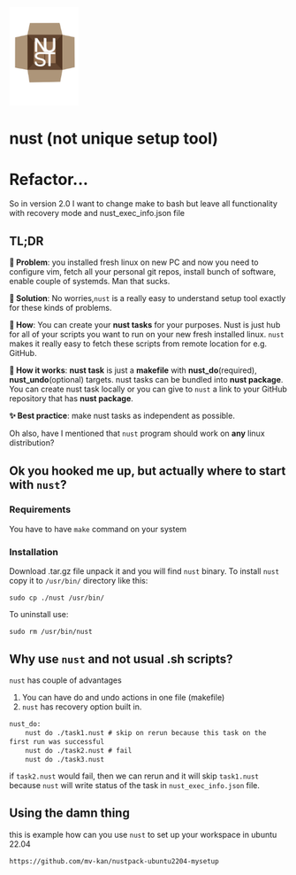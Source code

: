 <img src="./static/NUST.svg"  width="25%"/>

# nust (not unique setup tool)

# Refactor...

So in version 2.0 I want to change make to bash but leave all functionality with recovery mode and nust_exec_info.json file

## TL;DR

**🚩 Problem**: you installed fresh linux on new PC and now you need to configure vim, fetch all your personal git repos, install bunch of software, enable couple of systemds. Man that sucks. 

**🎯 Solution**: No worries,`nust` is a really easy to understand setup tool exactly for these kinds of problems.

**🧐 How**: You can create your **nust tasks** for your purposes. Nust is just hub for all of your scripts you want to run on your new fresh installed linux. `nust` makes it really easy to fetch these scripts from remote location for e.g. GitHub. 

**🤔 How it works**: **nust task** is just a **makefile** with **nust_do**(required), **nust_undo**(optional) targets. nust tasks can be bundled into **nust package**. You can create nust task locally or you can give to `nust` a link to your GitHub repository that has **nust package**. 

**✨ Best practice**: make nust tasks as independent as possible. 

Oh also, have I mentioned that `nust` program should work on **any** linux distribution? 

## Ok you hooked me up, but actually where to start with `nust`? 

### Requirements

You have to have `make` command on your system

### Installation

Download .tar.gz file unpack it and you will find `nust` binary. To install `nust` copy it to `/usr/bin/` directory like this:
```
sudo cp ./nust /usr/bin/
```

To uninstall use:
```
sudo rm /usr/bin/nust
```

## Why use `nust` and not usual .sh scripts?

`nust` has couple of advantages

1. You can have do and undo actions in one file (makefile)
2. `nust` has recovery option built in. 

```
nust_do:
    nust do ./task1.nust # skip on rerun because this task on the first run was successful
    nust do ./task2.nust # fail 
    nust do ./task3.nust
```

if `task2.nust` would fail, then we can rerun and it will skip `task1.nust` because `nust` will write status of the task in `nust_exec_info.json` file. 

## Using the damn thing

this is example how can you use `nust` to set up your workspace in ubuntu 22.04

```
https://github.com/mv-kan/nustpack-ubuntu2204-mysetup
```